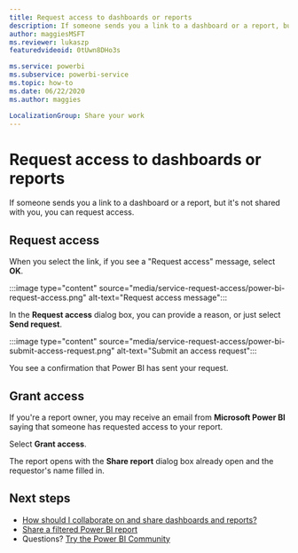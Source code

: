 ```yaml
---
title: Request access to dashboards or reports
description: If someone sends you a link to a dashboard or a report, but doesn't share it with you, you can request access.
author: maggiesMSFT
ms.reviewer: lukaszp
featuredvideoid: 0tUwn8DHo3s

ms.service: powerbi
ms.subservice: powerbi-service
ms.topic: how-to
ms.date: 06/22/2020
ms.author: maggies

LocalizationGroup: Share your work
---
```

# Request access to dashboards or reports

If someone sends you a link to a dashboard or a report, but it's not shared with you, you can request access. 

## Request access

When you select the link, if you see a "Request access" message, select **OK**.

:::image type="content" source="media/service-request-access/power-bi-request-access.png" alt-text="Request access message":::

In the **Request access** dialog box, you can provide a reason, or just select **Send request**.

:::image type="content" source="media/service-request-access/power-bi-submit-access-request.png" alt-text="Submit an access request":::

You see a confirmation that Power BI has sent your request.

## Grant access

If you're a report owner, you may receive an email from **Microsoft Power BI** saying that someone has requested access to your report.

Select **Grant access**.

The report opens with the **Share report** dialog box already open and the requestor's name filled in.





## Next steps

* [How should I collaborate on and share dashboards and reports?](service-how-to-collaborate-distribute-dashboards-reports.md)
* [Share a filtered Power BI report](service-share-reports.md)
* Questions? [Try the Power BI Community](https://community.powerbi.com/)
